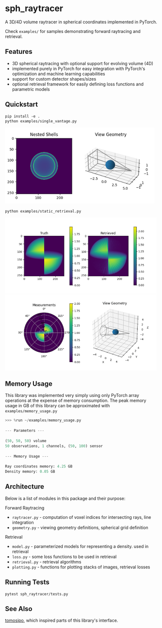 # sph_raytracer

A 3D/4D volume raytracer in spherical coordinates implemented in PyTorch.

Check `examples/` for samples demonstrating forward raytracing and retrieval.

## Features

- 3D spherical raytracing with optional support for evolving volume (4D)
- implemented purely in PyTorch for easy integration with PyTorch's optimization and machine learning capabilities
- support for custom detector shapes/sizes
- optional retrieval framework for easily defining loss functions and parametric models

## Quickstart

    pip install -e .
    python examples/single_vantage.py

<img src="example.png" height=250/>

    python examples/static_retrieval.py

<p>
<img src="static_retrieval1.gif" height=250/>
<img src="static_retrieval2.gif" height=250/>
</p>

## Memory Usage

This library was implemented very simply using only PyTorch array operations at the expense of memory consumption.  The peak memory usage in GB of this library can be approximated with `examples/memory_usage.py`

``` python
>>> %run ~/examples/memory_usage.py

--- Parameters ---

(50, 50, 50) volume
50 observations, 1 channels, (50, 100) sensor

--- Memory Usage ---

Ray coordinates memory: 4.25 GB
Density memory: 0.05 GB
```

## Architecture

Below is a list of modules in this package and their purpose:

Forward Raytracing

- `raytracer.py` - computation of voxel indices for intersecting rays, line integration
- `geometry.py` - viewing geometry definitions, spherical grid definition

Retrieval

- `model.py` - parameterized models for representing a density.  used in retrieval
- `loss.py` - some loss functions to be used in retrieval
- `retrieval.py` - retrieval algorithms
- `plotting.py` - functions for plotting stacks of images, retrieval losses

## Running Tests

    pytest sph_raytracer/tests.py
    
## See Also

[tomosipo](https://github.com/ahendriksen/tomosipo), which inspired parts of this library's interface.

